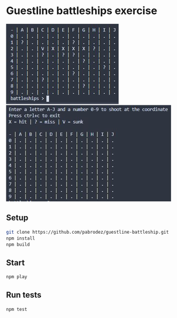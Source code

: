 # Guestline battleships exercise

![Example of a round](./example.JPG)
![Instructions](./instructions.JPG)

## Setup
```bash
git clone https://github.com/pabrodez/guestline-battleship.git
npm install
npm build
```
## Start
```bash
npm play
```
## Run tests
```bash
npm test
```
